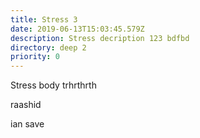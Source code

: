 ```yaml
---
title: Stress 3
date: 2019-06-13T15:03:45.579Z
description: Stress decription 123 bdfbd
directory: deep 2
priority: 0
---
```

Stress body trhrthrth

raashid

ian save
